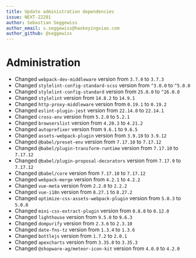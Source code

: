 ```yaml
---
title: Update administration dependencies
issue: NEXT-22201
author: Sebastian Seggewiss
author_email: s.seggewiss@haokeyingxiao.com
author_github: @seggewiss
---
```

# Administration
* Changed `webpack-dev-middleware` version from `3.7.0` to `3.7.3`
* Changed `stylelint-config-standard-scss` version from `^3.0.0` to `^5.0.0`
* Changed `stylelint-config-standard` version from `25.0.0` to `^26.0.0`
* Changed `stylelint` version from `14.8.2` to `14.9.1`
* Changed `http-proxy-middleware` version from `0.19.1` to `0.19.2`
* Changed `eslint-plugin-jest` version from `22.14.0` to `22.14.1`
* Changed `cross-env` version from `5.2.0` to `5.2.1`
* Changed `browserslist` version from `4.20.3` to `4.21.2`
* Changed `autoprefixer` version from `9.6.1` to `9.6.5`
* Changed `assets-webpack-plugin` version from `3.9.10` to `3.9.12`
* Changed `@babel/preset-env` version from `7.17.10` to `7.17.12`
* Changed `@babel/plugin-transform-runtime` version from `7.17.10` to `7.17.12`
* Changed `@babel/plugin-proposal-decorators` version from `7.17.9` to `7.17.12`
* Changed `@babel/core` version from `7.17.10` to `7.17.12`
* Changed `webpack-merge` version from `4.2.1` to `4.2.2`
* Changed `vue-meta` version from `2.2.0` to `2.2.2`
* Changed `vue-i18n` version from `8.27.1` to `8.27.2`
* Changed `optimize-css-assets-webpack-plugin` version from `5.0.3` to `5.0.8`
* Changed `mini-css-extract-plugin` version from `0.8.0` to `0.12.0`
* Changed `lighthouse` version from `9.5.0` to `9.6.3`
* Changed `dompurify` version from `2.3.6` to `2.3.10`
* Changed `date-fns-tz` version from `1.3.4` to `1.3.6`
* Changed `bottlejs` version from `1.7.2` to `2.0.1`
* Changed `apexcharts` version from `3.35.0` to `3.35.3`
* Changed `@shopware-ag/meteor-icon-kit` version from `4.0.0` to `4.2.0`

